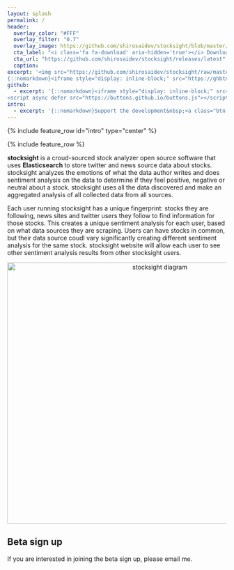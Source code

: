 ```yaml
---
layout: splash
permalink: /
header:
  overlay_color: "#FFF"
  overlay_filter: "0.7"
  overlay_image: https://github.com/shirosaidev/stocksight/blob/master/docs/_pages/wp2128259-stock-market-wallpapers.jpg?raw=true
  cta_label: "<i class='fa fa-download' aria-hidden='true'></i> Download"
  cta_url: "https://github.com/shirosaidev/stocksight/releases/latest"
  caption:
excerpt: '<img src="https://github.com/shirosaidev/stocksight/raw/master/docs/stocksight.png?raw=true" style="width: 239px; float: left; margin: 0px 30px 10px 0px;">Crowd-sourced stock analysis open-source software powered by Elasticsearch.<br /> <small><a href="https://github.com/shirosaidev/stocksight/releases/tag/v0.1-b.6">Latest release v0.1-b.6</a></small><br /><br />
{::nomarkdown}<iframe style="display: inline-block;" src="https://ghbtns.com/github-btn.html?user=shirosaidev&repo=stocksight&type=star&count=true&size=large" frameborder="0" scrolling="0" width="160px" height="30px"></iframe> <iframe style="display: inline-block;" src="https://ghbtns.com/github-btn.html?user=shirosaidev&repo=diskover&type=fork&count=true&size=large" frameborder="0" scrolling="0" width="158px" height="30px"></iframe>{:/nomarkdown}'
github:
  - excerpt: '{::nomarkdown}<iframe style="display: inline-block;" src="https://ghbtns.com/github-btn.html?user=shirosaidev&repo=stocksight&type=star&count=true&size=large" frameborder="0" scrolling="0" width="160px" height="30px"></iframe> <iframe style="display: inline-block;" src="https://ghbtns.com/github-btn.html?user=shirosaidev&repo=stocksight&type=fork&count=true&size=large" frameborder="0" scrolling="0" width="158px" height="30px"></iframe>
<script async defer src="https://buttons.github.io/buttons.js"></script>{:/nomarkdown}'
intro:
  - excerpt: '{::nomarkdown}Support the development&nbsp;<a class="btn btn--primary" href="https://www.patreon.com/shirosaidev" target="_blank" role="button"><i class="fa fa-heart" aria-hidden="true"></i> Sponsor Patreon</a>&nbsp;<a class="btn btn--primary" href="https://www.paypal.com/cgi-bin/webscr?cmd=_s-xclick&hosted_button_id=CLF223XAS4W72" target="_blank" role="button"><i class="fa fa-credit-card" aria-hidden="true"></i> Donate PayPal</a>{:/nomarkdown}'
---
```


{% include feature_row id="intro" type="center" %}

{% include feature_row %}

<p><strong>stocksight</strong> is a croud-sourced stock analyzer open source software that uses <strong>Elasticsearch</strong> to store twitter and news source data about stocks. stocksight analyzes the emotions of what the data author writes and does sentiment analysis on the data to determine if they feel positive, negative or neutral about a stock. stocksight uses all the data discovered and make an aggregated analysis of all collected data from all sources.</p>
<p>Each user running stocksight has a unique fingerprint: stocks they are following, news sites and twitter users they follow to find information for those stocks. This creates a unique sentiment analysis for each user, based on what data sources they are scraping. Users can have stocks in common, but their data source coudl vary significantly creating different sentiment analysis for the same stock. stocksight website will allow each user to see other sentiment analysis 
results from other stocksight users.</p>
<div align="center"><img src="https://github.com/shirosaidev/stocksight/blob/master/docs/stocksight_diagram.png?raw=true" alt="stocksight diagram" width="685" height="600"/></div>
<h2>Beta sign up</h2>
<p>If you are interested in joining the beta sign up, please email me.</p>
